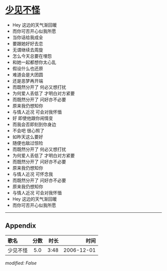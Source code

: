 # [少见不怪](https://music.163.com/song?id=65659)

* Hey 这边的天气渐回暖
* 而你可否开心似我所愿
* 当你话给我成全
* 要跟她好好去恋
* 无谓继续去周旋
* 怎么今天总要在埋怨
* 和她一起都想你太心乱
* 假设什么也还原
* 难道会是大团圆
* 还是恶梦再开端
* 而既然分开了 何必又想打扰
* 为何爱人丢低了 才明白对方紧要
* 而既然分开了 问好亦不必要
* 原来我仍想知你
* 与情人近况 可会对我怀愐
* 好 即使他跟你闹情变
* 而我会否即刻到你身边
* 不会吧 很心照了
* 如昨天这么要好
* 随便也敌过惊险
* 而既然分开了 何必又想打扰
* 为何爱人丢低了 才明白对方紧要
* 而既然分开了 问好亦不必要
* 原来我仍想知你
* 与情人近况 可怀念我
* 而既然分开了 问好亦不必要
* 原来我仍想知你
* 与情人近况 可会对我怀愐
* Hey 这边的天气渐回暖
* 而你可否开心似我所愿


---

## Appendix

|歌名|分数|时长|时间|
|:---|:---:|---:|---:|
|少见不怪|5.0|3:48|2006-12-01

*modified: False*